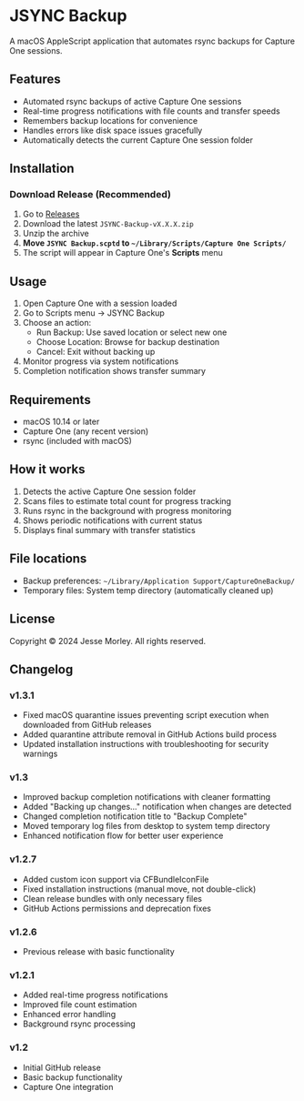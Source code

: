 # JSYNC Backup

A macOS AppleScript application that automates rsync backups for Capture One sessions.

## Features

- Automated rsync backups of active Capture One sessions
- Real-time progress notifications with file counts and transfer speeds
- Remembers backup locations for convenience
- Handles errors like disk space issues gracefully
- Automatically detects the current Capture One session folder

## Installation

### Download Release (Recommended)
1. Go to [Releases](https://github.com/jessemorley/jsync/releases)
2. Download the latest `JSYNC-Backup-vX.X.X.zip`
3. Unzip the archive
4. **Move `JSYNC Backup.scptd` to `~/Library/Scripts/Capture One Scripts/`**
5. The script will appear in Capture One's **Scripts** menu

## Usage

1. Open Capture One with a session loaded
2. Go to Scripts menu → JSYNC Backup
3. Choose an action:
   - Run Backup: Use saved location or select new one
   - Choose Location: Browse for backup destination
   - Cancel: Exit without backing up
4. Monitor progress via system notifications
5. Completion notification shows transfer summary

## Requirements

- macOS 10.14 or later
- Capture One (any recent version)
- rsync (included with macOS)

## How it works

1. Detects the active Capture One session folder
2. Scans files to estimate total count for progress tracking
3. Runs rsync in the background with progress monitoring
4. Shows periodic notifications with current status
5. Displays final summary with transfer statistics

## File locations

- Backup preferences: `~/Library/Application Support/CaptureOneBackup/`
- Temporary files: System temp directory (automatically cleaned up)

## License

Copyright © 2024 Jesse Morley. All rights reserved.

## Changelog

### v1.3.1
- Fixed macOS quarantine issues preventing script execution when downloaded from GitHub releases
- Added quarantine attribute removal in GitHub Actions build process
- Updated installation instructions with troubleshooting for security warnings

### v1.3
- Improved backup completion notifications with cleaner formatting
- Added "Backing up changes..." notification when changes are detected
- Changed completion notification title to "Backup Complete"
- Moved temporary log files from desktop to system temp directory
- Enhanced notification flow for better user experience

### v1.2.7
- Added custom icon support via CFBundleIconFile
- Fixed installation instructions (manual move, not double-click)
- Clean release bundles with only necessary files
- GitHub Actions permissions and deprecation fixes

### v1.2.6
- Previous release with basic functionality

### v1.2.1
- Added real-time progress notifications
- Improved file count estimation
- Enhanced error handling
- Background rsync processing

### v1.2
- Initial GitHub release
- Basic backup functionality
- Capture One integration